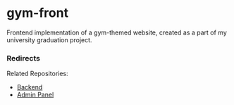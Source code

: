 # gym-front

Frontend implementation of a gym-themed website, created as a part of my university graduation project.

### Redirects

Related Repositories:
- [Backend](https://github.com/sszzmmnn/gym-back)
- [Admin Panel](https://github.com/sszzmmnn/gym-admin)

